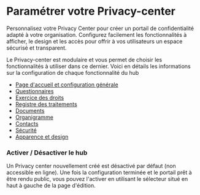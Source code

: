 # Paramétrer votre Privacy-center

Personnalisez votre Privacy Center pour créer un portail de confidentialité adapté à votre organisation. Configurez facilement les fonctionnalités à afficher, le design et les accès pour offrir à vos utilisateurs un espace sécurisé et transparent.

Le Privacy-center est modulaire et vous permet de choisir les fonctionnalités à utiliser dans ce dernier. Voici en détails les informations sur la configuration de chaque fonctionnalité du hub

* [Page d'accueil et configuration générale](page-daccueil-et-configuration-generale.md)
* [Questionnaires](questionnaires.md)
* [Exercice des droits](data-subject-requests.md)
* [Registre des traitements](registre-des-traitements.md)
* [Documents](documents.md)
* [Organigramme](organigramme.md)
* [Contacts](contacts.md)
* [Sécurité](securite.md)
* [Apparence et design](apparence-et-design.md)

### Activer / Désactiver le hub

Un Privacy center nouvellement créé est désactivé par défaut (non accessible en ligne). Une fois la configuration terminée et le portail prêt à être rendu public, vous pouvez l'activer en utilisant le sélecteur situé en haut à gauche de la page d'édition.
